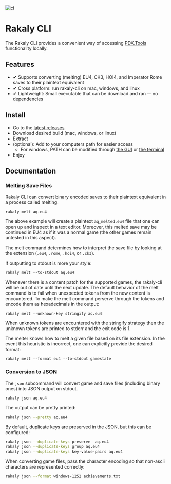 ![ci](https://github.com/rakaly/cli/workflows/ci/badge.svg)

# Rakaly CLI

The Rakaly CLI provides a convenient way of accessing [PDX.Tools](https://pdx.tools/) functionality locally.

## Features

- ✔ Supports converting (melting) EU4, CK3, HOI4, and Imperator Rome saves to their plaintext equivalent
- ✔ Cross platform: run rakaly-cli on mac, windows, and linux 
- ✔ Lightweight: Small executable that can be download and ran -- no dependencies 

## Install

 - Go to the [latest releases](https://github.com/rakaly/cli/releases/latest)
 - Download desired build (mac, windows, or linux)
 - Extract
 - (optional): Add to your computers path for easier access
   - For windows, PATH can be modified through [the GUI](https://www.architectryan.com/2018/03/17/add-to-the-path-on-windows-10/) or [the terminal](https://stackoverflow.com/q/9546324/433785)
 - Enjoy

## Documentation

### Melting Save Files

Rakaly CLI can convert binary encoded saves to their plaintext equivalent in a process called melting.

```plain
rakaly melt aq.eu4
```

The above example will create a plaintext `aq_melted.eu4` file that one can open up and inspect in a text editor. Moreover, this melted save may be continued in EU4 as if it was a normal game (the other games remain untested in this aspect). 

The melt command determines how to interpret the save file by looking at the extension (`.eu4`, `.rome`, `.hoi4`, or `.ck3`).

If outputting to stdout is more your style:

```plain
rakaly melt --to-stdout aq.eu4
```

Whenever there is a content patch for the supported games, the rakaly-cli will be out of date until the next update. The default behavior of the melt command is to fail when unexpected tokens from the new content is encountered. To make the melt command perserve through the tokens and encode them as hexadecimals in the output:

```plain
rakaly melt --unknown-key stringify aq.eu4
```

When unknown tokens are encountered with the stringify strategy then the unknown tokens are printed to stderr and the exit code is 1.

The melter knows how to melt a given file based on its file extension. In the event this heuristic is incorrect, one can explicitly provide the desired format:

```plain
rakaly melt --format eu4 --to-stdout gamestate
```

### Conversion to JSON

The `json` subcommand will convert game and save files (including binary ones) into JSON output on stdout.

```bash
rakaly json aq.eu4
```

The output can be pretty printed:

```bash
rakaly json --pretty aq.eu4
```

By default, duplicate keys are preserved in the JSON, but this can be configured:

```bash
rakaly json --duplicate-keys preserve  aq.eu4
rakaly json --duplicate-keys group aq.eu4
rakaly json --duplicate-keys key-value-pairs aq.eu4
```

When converting game files, pass the character encoding so that non-ascii characters are represented correctly:

```bash
rakaly json --format windows-1252 achievements.txt
```

